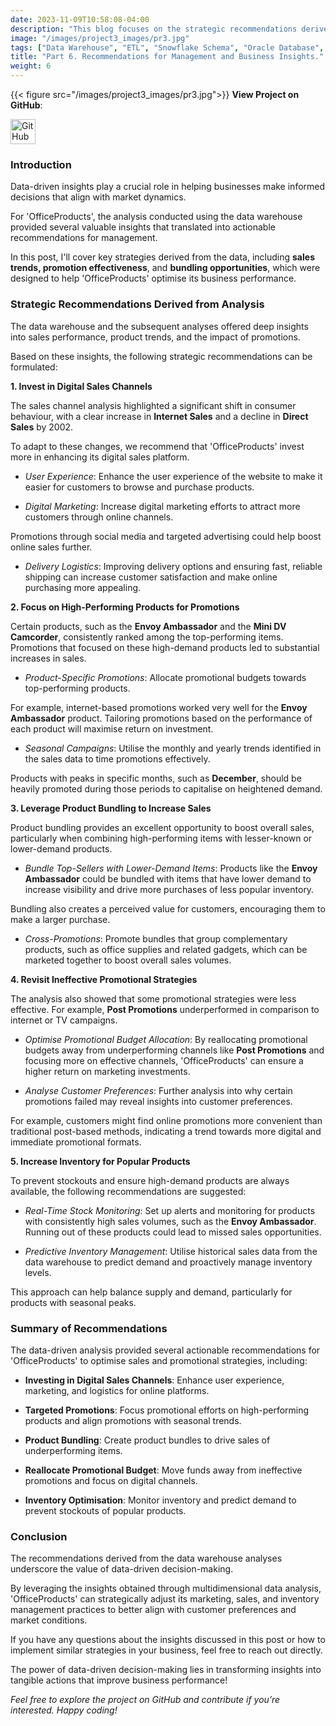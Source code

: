 ```yaml
---
date: 2023-11-09T10:58:08-04:00
description: "This blog focuses on the strategic recommendations derived from the data analysis, including sales trends, product bundling opportunities, and promotional effectiveness. Learn how data-driven insights can lead to actionable strategies for management to optimise performance and boost overall sales."
image: "/images/project3_images/pr3.jpg"
tags: ["Data Warehouse", "ETL", "Snowflake Schema", "Oracle Database", "Business Intelligence", "Data Modelling", "Multidimensional Analysis", "SQL", "Data Engineering", "Enterprise Data Management"]
title: "Part 6. Recommendations for Management and Business Insights."
weight: 6
---
```

{{< figure src="/images/project3_images/pr3.jpg">}}
**View Project on GitHub**: 

<a href="https://github.com/drnsmith/warehouse-management-system" target="_blank">
    <img src="/images/github.png" alt="GitHub" style="width:40px; height:40px; vertical-align: middle;">
  </a>

### Introduction
Data-driven insights play a crucial role in helping businesses make informed decisions that align with market dynamics. 

For 'OfficeProducts', the analysis conducted using the data warehouse provided several valuable insights that translated into actionable recommendations for management. 

In this post, I'll cover key strategies derived from the data, including **sales trends, promotion effectiveness**, and **bundling opportunities**, which were designed to help 'OfficeProducts' optimise its business performance.

### Strategic Recommendations Derived from Analysis

The data warehouse and the subsequent analyses offered deep insights into sales performance, product trends, and the impact of promotions. 

Based on these insights, the following strategic recommendations can be formulated:

**1. Invest in Digital Sales Channels**

The sales channel analysis highlighted a significant shift in consumer behaviour, with a clear increase in **Internet Sales** and a decline in **Direct Sales** by 2002. 

To adapt to these changes, we recommend that 'OfficeProducts' invest more in enhancing its digital sales platform.

 - *User Experience*: Enhance the user experience of the website to make it easier for customers to browse and purchase products.

 - *Digital Marketing*: Increase digital marketing efforts to attract more customers through online channels. 

Promotions through social media and targeted advertising could help boost online sales further.

 - *Delivery Logistics*: Improving delivery options and ensuring fast, reliable shipping can increase customer satisfaction and make online purchasing more appealing.

**2. Focus on High-Performing Products for Promotions**

Certain products, such as the **Envoy Ambassador** and the **Mini DV Camcorder**, consistently ranked among the top-performing items. Promotions that focused on these high-demand products led to substantial increases in sales.

 - *Product-Specific Promotions*: Allocate promotional budgets towards top-performing products. 

For example, internet-based promotions worked very well for the **Envoy Ambassador** product. Tailoring promotions based on the performance of each product will maximise return on investment.

 - *Seasonal Campaigns*: Utilise the monthly and yearly trends identified in the sales data to time promotions effectively. 

Products with peaks in specific months, such as **December**, should be heavily promoted during those periods to capitalise on heightened demand.

**3. Leverage Product Bundling to Increase Sales**

Product bundling provides an excellent opportunity to boost overall sales, particularly when combining high-performing items with lesser-known or lower-demand products.

 - *Bundle Top-Sellers with Lower-Demand Items*: Products like the **Envoy Ambassador** could be bundled with items that have lower demand to increase visibility and drive more purchases of less popular inventory. 

Bundling also creates a perceived value for customers, encouraging them to make a larger purchase.

 - *Cross-Promotions*: Promote bundles that group complementary products, such as office supplies and related gadgets, which can be marketed together to boost overall sales volumes.

**4. Revisit Ineffective Promotional Strategies**

The analysis also showed that some promotional strategies were less effective. For example, **Post Promotions** underperformed in comparison to internet or TV campaigns.

 - *Optimise Promotional Budget Allocation*: By reallocating promotional budgets away from underperforming channels like **Post Promotions** and focusing more on effective channels, 'OfficeProducts' can ensure a higher return on marketing investments.

 - *Analyse Customer Preferences*: Further analysis into why certain promotions failed may reveal insights into customer preferences. 

For example, customers might find online promotions more convenient than traditional post-based methods, indicating a trend towards more digital and immediate promotional formats.

**5. Increase Inventory for Popular Products**

To prevent stockouts and ensure high-demand products are always available, the following recommendations are suggested:

 - *Real-Time Stock Monitoring*: Set up alerts and monitoring for products with consistently high sales volumes, such as the **Envoy Ambassador**. Running out of these products could lead to missed sales opportunities.

 - *Predictive Inventory Management*: Utilise historical sales data from the data warehouse to predict demand and proactively manage inventory levels. 

This approach can help balance supply and demand, particularly for products with seasonal peaks.

### Summary of Recommendations

The data-driven analysis provided several actionable recommendations for 'OfficeProducts' to optimise sales and promotional strategies, including:

 - **Investing in Digital Sales Channels**: Enhance user experience, marketing, and logistics for online platforms.

 - **Targeted Promotions**: Focus promotional efforts on high-performing products and align promotions with seasonal trends.

 - **Product Bundling**: Create product bundles to drive sales of underperforming items.

 - **Reallocate Promotional Budget**: Move funds away from ineffective promotions and focus on digital channels.

 - **Inventory Optimisation**: Monitor inventory and predict demand to prevent stockouts of popular products.

### Conclusion

The recommendations derived from the data warehouse analyses underscore the value of data-driven decision-making. 

By leveraging the insights obtained through multidimensional data analysis, 'OfficeProducts' can strategically adjust its marketing, sales, and inventory management practices to better align with customer preferences and market conditions.

If you have any questions about the insights discussed in this post or how to implement similar strategies in your business, feel free to reach out directly. 

The power of data-driven decision-making lies in transforming insights into tangible actions that improve business performance!

*Feel free to explore the project on GitHub and contribute if you’re interested. Happy coding!*